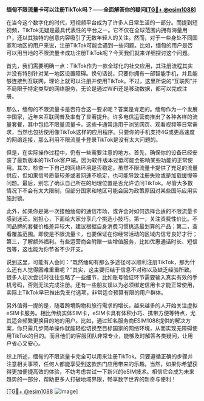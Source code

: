 **缅甸不限流量卡可以注册TikTok吗？——全面解答你的疑问[[TG💪+ @esim1088](https://t.me/s/esim1088)]**

在当今这个数字化的时代，短视频平台成为了许多人日常生活的一部分。而提到短视频，TikTok无疑是最具代表性的平台之一。它不仅在全球范围内拥有海量用户，还以其独特的创意内容吸引了无数年轻人的关注。然而，对于一些身处不同国家和地区的用户来说，注册TikTok可能会遇到一些问题。比如，缅甸的用户是否可以用当地的不限流量卡成功注册TikTok呢？今天我们就来详细探讨这个问题。

首先，我们需要明确一点：TikTok作为一款全球化的社交应用，其注册流程其实并没有特别针对某一地区设置障碍。换句话说，只要你拥有一部智能手机，并且能够连接到互联网，理论上就可以注册并使用TikTok。不过，这里所说的“互联网”并不局限于特定类型的网络服务，无论是通过WiFi还是移动数据，都可以完成注册。

那么，缅甸的不限流量卡是否符合这一要求呢？答案是肯定的。缅甸作为一个发展中国家，近年来互联网普及率有了显著提升。许多电信运营商推出了各种各样的流量套餐，其中包括不限量流量卡。这些卡通常适用于浏览网页、观看视频等日常需求，当然也包括使用像TikTok这样的应用程序。只要你的手机支持4G或更高速度的网络连接，那么利用不限流量卡登录TikTok是没有太大问题的。

但是，在实际操作过程中，仍有一些需要注意的地方。首先，确保你的设备已经安装了最新版本的TikTok客户端。因为软件版本过低可能会影响某些功能的正常使用。其次，检查一下自己的网络环境是否稳定。虽然不限流量卡提供了充足的流量供应，但如果信号质量较差或者网速不稳定，也可能导致注册失败或是加载缓慢等问题。最后，别忘了确认自己所在的地理位置是否允许访问TikTok。尽管大多数情况下不会有太大限制，但部分国家和地区可能会因为政策原因对某些国际应用实施封锁。

此外，如果你是第一次接触缅甸的通信市场，或许会对如何选择合适的不限流量卡感到迷茫。别担心，下面给大家分享几个挑选小技巧。第一，关注资费性价比。不同品牌的套餐价格差异较大，建议根据自身消费习惯挑选最划算的产品；第二，查看覆盖范围。即使是不限流量卡，也要保证在你经常活动的区域内信号良好才行；第三，了解额外福利。有些运营商会附赠一些增值服务，比如优惠通话时长、短信包等，这也能为你节省不少开支。

说到这里，可能有人会问：“既然缅甸有那么多途径可以顺利注册TikTok，那为什么还有人觉得困难重重呢？”其实，这主要归结于信息不对称以及缺乏经验所致。很多人初次尝试时往往忽略了一些细节，比如账号验证环节需要输入真实有效的手机号码，否则无法完成注册。还有一些朋友误以为必须绑定信用卡才能正常使用，实际上TikTok早已推出免支付选项，非常适合预算有限的用户群体。

另外值得一提的是，随着跨境购物和旅行需求的增长，越来越多的人开始关注虚拟eSIM卡服务。相比传统实体SIM卡，eSIM卡具有体积小巧、携带方便等特点，尤其适合频繁更换目的地的用户。比如，通过知名服务商ESIM1088提供的解决方案，你只需几步简单操作就能轻松切换至目标国家的网络环境，从而实现无障碍使用TikTok的目的。而且他们的客服团队非常专业，能够及时解答各类疑问，让用户省心又安心。

综上所述，缅甸的不限流量卡完全可以用来注册TikTok。只要遵循正确的步骤并注意相关事项，任何人都能享受到这款热门应用带来的乐趣。当然，如果你希望获得更加便捷高效的体验，不妨考虑尝试一下新兴的eSIM技术。相信它会成为未来趋势的一部分，帮助更多人打破地域界限，畅享数字世界的新奇与便利！

[[TG💪+ @esim1088](https://t.me/s/esim1088) ![Image](https://i.postimg.cc/4NQfJmqS/Snipaste-2025-05-13-00-14-12.png)]